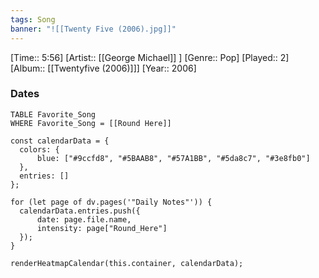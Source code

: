 ```yaml
---
tags: Song  
banner: "![[Twenty Five (2006).jpg]]"
---
```

[Time:: 5:56]
[Artist:: [[George Michael]] ]
[Genre:: Pop]
[Played:: 2]
[Album:: [[Twentyfive (2006)]]]
[Year:: 2006]
### Dates
````dataview
TABLE Favorite_Song
WHERE Favorite_Song = [[Round Here]]
````
  ```dataviewjs
const calendarData = { 
	colors: { 
		blue: ["#9ccfd8", "#5BAAB8", "#57A1BB", "#5da8c7", "#3e8fb0"] 
	}, 
	entries: [] 
}; 

for (let page of dv.pages('"Daily Notes"')) { 
	calendarData.entries.push({ 
		date: page.file.name, 
		intensity: page["Round_Here"]
	}); 
} 

renderHeatmapCalendar(this.container, calendarData);
```
